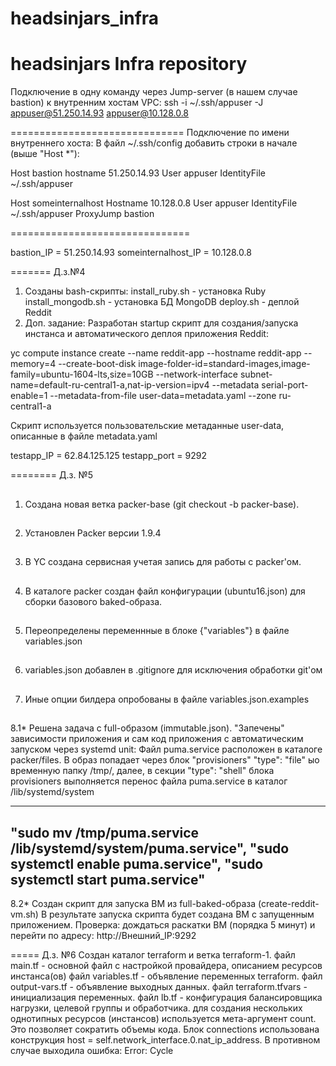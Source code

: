 # headsinjars_infra
headsinjars Infra repository
==============================
Подключение в одну команду через Jump-server (в нашем случае bastion) к внутренним хостам VPC:
ssh -i ~/.ssh/appuser -J appuser@51.250.14.93 appuser@10.128.0.8

==============================
Подключение по имени внутреннего хоста:
В файл ~/.ssh/config добавить строки в начале (выше "Host *"):

Host bastion
    hostname 51.250.14.93
    User appuser
    IdentityFile ~/.ssh/appuser

Host someinternalhost
    Hostname 10.128.0.8
    User appuser
    IdentityFile ~/.ssh/appuser
    ProxyJump bastion

===============================

bastion_IP = 51.250.14.93
someinternalhost_IP = 10.128.0.8


=======
Д.з.№4
1. Созданы bash-скрипты:
   install_ruby.sh - установка Ruby
   install_mongodb.sh - установка БД MongoDB
   deploy.sh - деплой Reddit
2. Доп. задание:
Разработан startup скрипт для создания/запуска инстанса и автоматического деплоя приложения Reddit:

yc compute instance create   --name reddit-app   --hostname reddit-app   --memory=4   --create-boot-disk image-folder-id=standard-images,image-family=ubuntu-1604-lts,size=10GB   --network-interface subnet-name=default-ru-central1-a,nat-ip-version=ipv4   --metadata serial-port-enable=1   --metadata-from-file user-data=metadata.yaml   --zone ru-central1-a

Скрипт используется пользовательские метаданные user-data, описанные в файле metadata.yaml

testapp_IP = 62.84.125.125
testapp_port = 9292

========
Д.з. №5
##
1. Создана новая ветка packer-base (git checkout -b packer-base).
##
2. Установлен Packer версии 1.9.4
##
3. В YC создана сервисная учетая запись для работы с packer'ом.
##
4. В каталоге packer создан файл конфигурации (ubuntu16.json) для сборки базового
   baked-образа.
##
5. Переопределены переменнные в блоке {"variables"} в файле variables.json
##
6. variables.json добавлен в .gitignore для исключения обработки git'ом
##
7. Иные опции билдера опробованы в файле variables.json.examples 
##
8.1* Решена задача с full-образом (immutable.json). "Запечены" зависимости приложения 
   и сам код приложения с автоматическим запуском через systemd unit:
   Файл puma.service расположен в каталоге packer/files. В образ попадает через 
   блок "provisioners" "type": "file" ыо временную папку /tmp/, далее, в секции
   "type": "shell" блока provisioners выполняется перенос файла puma.service
   в каталог /lib/systemd/system

--------
"sudo mv /tmp/puma.service /lib/systemd/system/puma.service",
"sudo systemctl enable puma.service",
"sudo systemctl start puma.service"
--------

8.2* Создан скрипт для запуска ВМ из full-baked-образа (create-reddit-vm.sh)
В результате запуска скрипта будет создана ВМ с запущенным приложением.
Проверка: дождаться раскатки ВМ (порядка 5 минут) и перейти по адресу:
http://Внешний_IP:9292

=====
Д.з. №6
Создан каталог terraform и ветка terraform-1.
файл main.tf - основной файл с настройкой провайдера, описанием ресурсов инстанса(ов)
файл variables.tf - объявление переменных terraform.
файл output-vars.tf - объявление выходных данных.
файл terraform.tfvars - инициализация переменных.
файл lb.tf - конфигурация балансировщика нагрузки, целевой группы и обработчика.
для создания нескольких однотипных ресурсов (инстансов) используется мета-аргумент count. Это позволяет сократить объемы кода.
Блок connections использована конструкция host  = self.network_interface.0.nat_ip_address. В противном случае выходила ошибка: Error: Cycle

